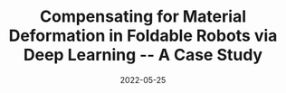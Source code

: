 ---
title: "Compensating for Material Deformation in Foldable Robots via Deep Learning -- A  Case  Study"
collection: publications
permalink: /publication/icra2022
excerpt: 
date: 2022-05-25
venue: '2022 IEEE International Conference on Robotics and Automation (ICRA)'
paperurl: https://doi.org/10.1109/ICRA46639.2022.9811752
citation: 'M. Sharifzadeh, Y. Jiang, A. Lafmejani, D. M. Aukes, "Compensating for Material Deformation in Foldable Robots via Deep Learning -- A  Case  Study," 2022 IEEE International Conference on Robotics and Automation (ICRA), 2022.'
---